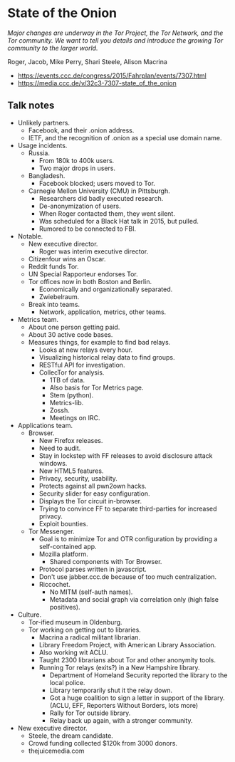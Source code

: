 # State of the Onion

*Major changes are underway in the Tor Project, the Tor Network, and the Tor community. We want to tell you details and introduce the growing Tor community to the larger world.*

Roger, Jacob, Mike Perry, Shari Steele, Alison Macrina

- https://events.ccc.de/congress/2015/Fahrplan/events/7307.html
- https://media.ccc.de/v/32c3-7307-state_of_the_onion


## Talk notes

- Unlikely partners.
    - Facebook, and their .onion address.
    - IETF, and the recognition of .onion as a special use domain name.
- Usage incidents.
    - Russia.
        - From 180k to 400k users.
        - Two major drops in users.
    - Bangladesh.
        - Facebook blocked; users moved to Tor.
    - Carnegie Mellon University (CMU) in Pittsburgh.
        - Researchers did badly executed research.
        - De-anonymization of users.
        - When Roger contacted them, they went silent.
        - Was scheduled for a Black Hat talk in 2015, but pulled.
        - Rumored to be connected to FBI.
- Notable.
    - New executive director.
        - Roger was interim executive director.
    - Citizenfour wins an Oscar.
    - Reddit funds Tor.
    - UN Special Rapporteur endorses Tor.
    - Tor offices now in both Boston and Berlin.
        - Economically and organizationally separated.
        - Zwiebelraum.
    - Break into teams.
        - Network, application, metrics, other teams.
- Metrics team.
    - About one person getting paid.
    - About 30 active code bases.
    - Measures things, for example to find bad relays.
        - Looks at new relays every hour.
        - Visualizing historical relay data to find groups.
        - RESTful API for investigation.
        - CollecTor for analysis.
            - 1TB of data.
            - Also basis for Tor Metrics page.
            - Stem (python).
            - Metrics-lib.
            - Zossh.
            - Meetings on IRC.
- Applications team.
    - Browser.
        - New Firefox releases.
        - Need to audit.
        - Stay in lockstep with FF releases to avoid disclosure attack windows.
        - New HTML5 features.
        - Privacy, security, usability.
        - Protects against all pwn2own hacks.
        - Security slider for easy configuration.
        - Displays the Tor circuit in-browser.
        - Trying to convince FF to separate third-parties for increased privacy.
        - Exploit bounties.
    - Tor Messenger.
        - Goal is to minimize Tor and OTR configuration by providing a self-contained app.
        - Mozilla platform.
            - Shared components with Tor Browser.
        - Protocol parses written in javascript.
        - Don't use jabber.ccc.de because of too much centralization.
        - Riccochet.
            - No MITM (self-auth names).
            - Metadata and social graph via correlation only (high false positives).
- Culture.
    - Tor-ified museum in Oldenburg.
    - Tor working on getting out to libraries.
        - Macrina a radical militant librarian.
        - Library Freedom Project, with American Library Association.
        - Also working wit ACLU.
        - Taught 2300 librarians about Tor and other anonymity tools.
        - Running Tor relays (exits?) in a New Hampshire library.
            - Department of Homeland Security reported the library to the local police.
            - Library temporarily shut it the relay down.
            - Got a huge coalition to sign a letter in support of the library. (ACLU, EFF, Reporters Without Borders, lots more)
            - Rally for Tor outside library.
            - Relay back up again, with a stronger community.
- New executive director.
    - Steele, the dream candidate.
    - Crowd funding collected $120k from 3000 donors.
    - thejuicemedia.com


